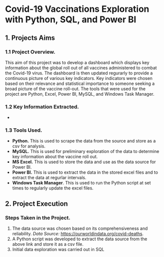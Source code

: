 # Covid-19 Vaccinations Exploration with Python, SQL, and Power BI 

## 1. Projects Aims
### 1.1 Project Overview.
This aim of this project was to develop a dashboard which displays key information about the global roll out of all vaccines administered to combat the Covid-19 virus. The dashboard is then updated regurarly to provide a continuous picture of various key indicators. Key indicators were chosen based on their relevance and statistical importance to someone seeking a broad picture of the vaccine roll-out. The tools that were used for the project are Python, Excel, Power BI, MySQL, and Windows Task Manager. 

### 1.2 Key Information Extracted. 
* 

### 1.3 Tools Used.
* **Python.** This is used to scrape the data from the source and store as a csv for analysis. 
* **MySQL.** This is used for preliminary exploration of the data to determine key information about the vaccine roll out. 
* **MS Excel.** This is used to store the data and use as the data source for Power BI. 
* **Power BI.** This is used to extract the data in the stored excel files and to extract the data at regurlar intervals. 
* **Windows Task Manager**. This is used to run the Python script at set times to regularly update the excel files.

## 2. Project Execution
### Steps Taken in the Project. 
1. The data source was chosen based on its comprehensiveness and reliability. *Data Source:* https://ourworldindata.org/covid-deaths.
2. A Python script was developed to extract the data source from the above link and store it as a csv file. 
3. Initial data exploration was carried out in SQL 
